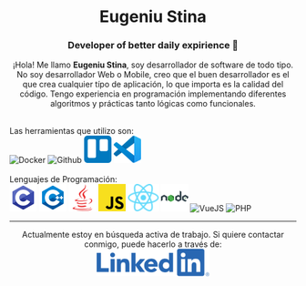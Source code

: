 <span align="center">
<h1>Eugeniu Stina</h1>
<h3>Developer of better daily expirience 🚀</h3>

<p>¡Hola! Me llamo <strong>Eugeniu Stina</strong>, soy desarrollador de software de todo tipo.
No soy desarrollador Web o Mobile, creo que el buen desarrollador es el que crea cualquier típo de aplicación, lo que importa es la calidad del código.
Tengo experiencia en programación implementando diferentes algoritmos y prácticas tanto lógicas como funcionales.</p>
<br>
Las herramientas que utilizo son:
<br>
<img src="https://www.docker.com/sites/default/files/d8/2019-07/Moby-logo.png" height="48" title="Docker" alt="Docker">
<img src="https://github.githubassets.com/images/modules/logos_page/Octocat.png" height="48" title="Github" alt="Github">
<img src="./trello-mark-blue.png" height="48" title="Trello" alt="Trello">
<img src="./vsc.png" height="48" title="Visual Studio Code" alt="Visual Studio Code">
<br><br>
Lenguajes de Programación:<br>
<img src="./c-programming.svg" height="48" title="C" alt="C">
<img src="./c-plus.svg" height="48" title="C++" alt="C++">
<img src="./java.svg" height="48" title="Java" alt="Java">
<img src="./javascript.svg" height="48" title="JavaScript" alt="JavaScript">
<img src="./react.svg" height="48" title="ReactJS" alt="ReactJS">
<img src="./nodejs.svg" height="48" title="NodeJS" alt="NodeJS">
<img src="https://vuejs.org/images/logo.png" height="48" title="VueJS" alt="VueJS">
<img src="https://www.php.net/images/logos/php-logo-bigger.png" height="48" title="PHP" alt="PHP">

---

Actualmente estoy en búsqueda activa de trabajo.
Si quiere contactar conmigo, puede hacerlo a través de:
<br><a href="https://www.linkedin.com/in/estina/"><img src="./LI-Logo.png" height="48" title="Linkedin" alt="Linkedin"></a>
</span>
<!--
**xplore93/xplore93** is a ✨ _special_ ✨ repository because its `README.md` (this file) appears on your GitHub profile.

Here are some ideas to get you started:

- 🔭 I’m currently working on ...
- 🌱 I’m currently learning ...
- 👯 I’m looking to collaborate on ...
- 🤔 I’m looking for help with ...
- 💬 Ask me about ...
- 📫 How to reach me: ...
- 😄 Pronouns: ...
- ⚡ Fun fact: ...
-->
